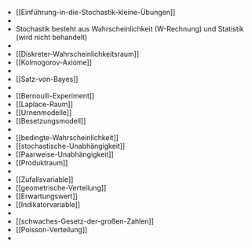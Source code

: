 - [[Einführung-in-die-Stochastik-kleine-Übungen]]
-
- Stochastik besteht aus Wahrscheinlichkeit (W-Rechnung) und Statistik (wird nicht behandelt)
-
- [[Diskreter-Wahrscheinlichkeitsraum]]
- [[Kolmogorov-Axiome]]
-
- [[Satz-von-Bayes]]
-
- [[Bernoulli-Experiment]]
- [[Laplace-Raum]]
- [[Urnenmodelle]]
- [[Besetzungsmodell]]
-
- [[bedingte-Wahrscheinlichkeit]]
- [[stochastische-Unabhängigkeit]]
- [[Paarweise-Unabhängigkeit]]
- [[Produktraum]]
-
- [[Zufallsvariable]]
- [[geometrische-Verteilung]]
- [[Erwartungswert]]
- [[Indikatorvariable]]
-
- [[schwaches-Gesetz-der-großen-Zahlen]]
- [[Poisson-Verteilung]]
-